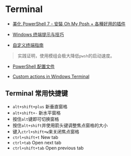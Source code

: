 # Terminal

- [美化 PowerShell 7 - 安裝 Oh My Posh + 各種好用的插件](https://blog.kwchang0831.dev/blog/dev-env/pwsh-oh-my-posh)
- [Windows 终端提示与技巧](https://docs.microsoft.com/zh-cn/windows/terminal/tips-and-tricks)

- [自定义终端指南](https://docs.microsoft.com/zh-cn/windows/terminal/custom-terminal-gallery/custom-schemes)

>实践证明，使用模组会极大降低`pwsh`的启动速度。

- [PowerShell 配置文件](https://docs.microsoft.com/zh-cn/powershell/module/microsoft.powershell.core/about/about_profiles?view=powershell-7.1)

- [Custom actions in Windows Terminal](https://docs.microsoft.com/zh-cn/windows/terminal/customize-settings/actions)

## Terminal 常用快捷键

- `alt+shift+plus` 新垂直窗格
- `alt+shift+-` 新水平窗格
- 按住`alt`键即可切换窗格
- 按住`alt+shift`并使用箭头键调整焦点窗格的大小
- 键入`ctrl+shift+w`来关闭焦点窗格
- `ctrl+shift+t` New tab
- `ctrl+tab` Open next tab
- `ctrl+shift+tab` Open previous tab
